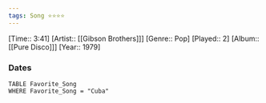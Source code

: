```yaml
---
tags: Song ⭐⭐⭐⭐ 
---
```

[Time:: 3:41]
[Artist:: [[Gibson Brothers]]]
[Genre:: Pop]
[Played:: 2]
[Album:: [[Pure Disco]]]
[Year:: 1979]
### Dates
````dataview
TABLE Favorite_Song
WHERE Favorite_Song = "Cuba"
````